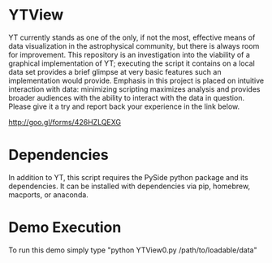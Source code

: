 # YTView #
YT currently stands as one of the only, if not the most, effective means of data visualization in the astrophysical community, but there is always room for improvement. This repository is an investigation into the viability of a graphical implementation of YT; executing the script it contains on a local data set provides a brief glimpse at very basic features such an implementation would provide. Emphasis in this project is placed on intuitive interaction with data: minimizing scripting maximizes analysis and provides broader audiences with the ability to interact with the data in question. Please give it a try and report back your experience in the link below.

http://goo.gl/forms/426HZLQEXG



# Dependencies #
In addition to YT, this script requires the PySide python package and its dependencies. It can be installed with dependencies via pip, homebrew, macports, or anaconda. 

# Demo Execution #
To run this demo simply type "python YTView0.py /path/to/loadable/data"